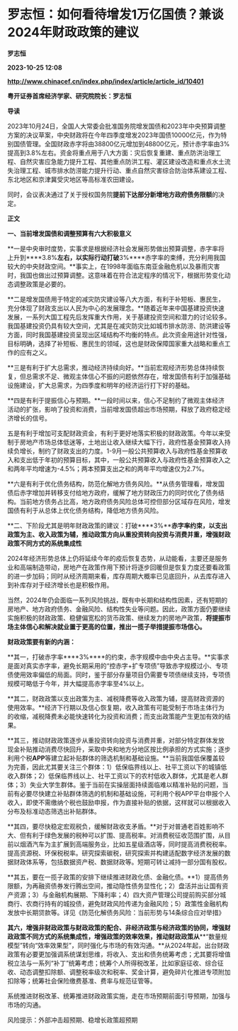 # 罗志恒：如何看待增发1万亿国债？兼谈2024年财政政策的建议
**罗志恒**

**2023-10-25 12:08**

**http://www.chinacef.cn/index.php/index/article/article_id/10401**

**粤开证券首席经济学家、研究院院长：罗志恒**

**导读**

2023年10月24日，全国人大常委会批准国务院增发国债和2023年中央预算调整方案的决议草案，中央财政将在今年四季度增发2023年国债10000亿元，作为特别国债管理。全国财政赤字将由38800亿元增加到48800亿元，预计赤字率由3%提高到3.8%左右。资金将重点用于八大方面：灾后恢复重建、重点防洪治理工程、自然灾害应急能力提升工程、其他重点防洪工程、灌区建设改造和重点水土流失治理工程、城市排水防涝能力提升行动、重点自然灾害综合防治体系建设工程、东北地区和京津冀受灾地区等高标准农田建设。

同时，会议表决通过了关于授权国务院**提前下达部分新增地方政府债务限额**的决定。

**正文**

**一、当前增发国债和调整预算有六大积极意义**

**一是中央审时度势，实事求是根据经济社会发展形势做出预算调整，赤字率将上升到****3.8%****左右，以实际行动打破****3%****赤字率的束缚，充分利用我国较大的中央财政空间。**事实上，在1998年面临东南亚金融危机以及暴雨灾害时，我国也做出过预算调整。这意味着在符合法定程序的情况下，根据形势变化动态调整政策是必要的。

**二是增发国债用于特定的减灾防灾建设等八大方面，有利于补短板、惠民生，充分体现了财政支出以人民为中心的发展理念。**随着近年来中国基建投资快速发展，一系列大国工程先后发挥重大作用，关于基建投资空间和潜力的讨论较多。我国基建投资仍具有较大空间，尤其是在减灾防灾比如城市排水防涝、防洪建设等方面，同时我国基建投资呈现出区域结构不均衡的特点。此次资金用途针对性强，目标明确，选择了补短板、惠民生的领域，这也是财政保障国家重大战略和重点工作的应有之义。

**三是有利于扩大总需求，推动经济持续向好。**当前宏观经济形势总体持续恢复，但总需求不足、微观主体信心不振的问题依然存在，增发国债有利于加强基础设施建设，扩大总需求，为四季度和明年的经济运行打下好的基础。

**四是有利于提振信心与预期。**一段时间以来，信心不足制约了微观主体经济活动的扩张，影响了投资和消费，当前增发国债超出市场预期，释放了政府稳定经济增长的信号。

五是有利于增加可支配财政资金，有利于更好地落实积极的财政政策。今年以来受制于房地产市场总体低迷等，土地出让收入继续大幅下行，政府性基金预算收入持续负增长，制约了财政支出的力度。1-9月一般公共预算收入与政府性基金预算收入和支出低于年初的预算目标，其中，一般公共预算收入与政府性基金预算收入之和两年平均增速为\-4.5%；两本预算支出之和的两年平均增速仅为2.7%。

**六是有利于优化债务结构，防范化解地方债务风险。**从债务管理看，增发国债后赤字增加并转移支付给地方政府，缓解了地方财政压力的同时优化了债务结构。当前地方债务占比高，地方政府债务风险总体可控但部分区域存在风险，增发国债有利于从总体上优化债务结构，降低地方债务风险。

**二、下阶段尤其是明年财政政策的建议：打破****3%****赤字率约束，以支出政策为主、收入政策为辅，推动政策方向从重投资转向投资与消费并重，增强财政政策不同方式的系统集成性**

2024年经济形势总体上仍将延续今年的疫后恢复态势，从动能看，主要还是服务业和高端制造带动，房地产在政策作用下预计将逐步回暖但是恢复力度还要看政策的进一步加码；同时从经济周期来看，库存周期大概率已见底回升，从去库存进入到补库存对于经济增长也是积极作用。

当然，2024年仍会面临一系列风险挑战，既有中长期和结构性因素，还有短期的房地产、地方政府债务、金融风险、结构性失业等问题。因此，政策方面仍要继续实施积极的财政政策、稳健偏宽松的货币政策、继续发力的房地产政策，**将提振市场主体信心和解决就业置于更高的位置，推出一揽子举措提振市场信心。**

**财政政策要有新的内涵：**

**其一，打破赤字率****3%****的约束，赤字规模中由中央占主导。**实事求是面对真实赤字率，避免长期采用的“控赤字+扩专项债”导致赤字规模过小、专项债使用效率偏低的局面。同时，鉴于部分存量项目仍需要专项债继续支持，专项债规模可略低于今年，并大幅提高赤字率至4%以上。

**其二，财政政策以支出政策为主、减税降费等收入政策为辅，提高财政资源的使用效率。**经济下行期以及信心恢复期，收入政策有可能受制于市场主体行为的收缩，减税降费未必能快速转化为投资和消费；而支出政策能产生更加有效的结果。

**其三，推动财政政策逐步从重投资转向投资与消费并重，对部分特定群体发放现金补贴推动消费尽快回升，采取中央和地方分地区按比例承担的方式实施；逐步利用个税****APP****等建立起补贴群体的筛选机制和基础设施。**当前我国低保覆盖较为完善，因此尤其要关注三个群体：1）低保临界线以上、社平工资以下的城镇低收入群体；2）低保临界线以上、社平工资以下的农村低收入群体，尤其是老人群体；3）失业大学生群体。鉴于当前在实操层面持续面临难以精准补贴的问题，当前有必要尽快建立补贴群体筛选的机制和基础设施，可利用个税APP平台申报个人收入，即使不需缴纳个税也鼓励申报，作为直接补贴的依据，这样就可以根据收入分布及标准动态筛选出补贴群体。

**其四，要尽快稳定宏观税负，缓解财政收支矛盾。**对于对普通老百姓影响不大、但有利于绿色发展的税种可以扩围、提高税率。对消费税征收范围扩围，从目前以烟酒汽车为主扩展到高端服务业，比如五星级酒店等，同时提高消费税税率。提高资源税、环保税税率。研究探索碳税，研究探索并构建适配数字经济发展的数据财政体系等，包括数据资产税、数据财政等。短期可转让减持一部分国有股权。

**其五，要在一揽子政策的安排下继续推进财政化债、金融化债。**1）提高债务限额，为再融资债券发行腾出空间，推动隐性债务显性化；2）盘活并出让国有资产资源；3）与金融机构展期、下降利率；4）四大资产管理公司提前购买部分城商行、农商行持有的城投债，避免财政风险传递为金融风险；5）政策性金融机构发放中长期贷款等。详见《防范化解债务风险：当前形势与14条综合应对举措》

**其六，增强非财政政策与财政政策的配合、非经济政策与经济政策的协同，增强财政政策不同方式的系统集成性，增强政策的效率效果，推动财政政策从****“数量规模型”转向“效率效果型”，同时强化与市场的有效沟通。**从2024年起，出台财政政策有必要更加强调系统谋划思维，将收入、支出和债务统筹考虑；尤其要将增值税立法与一系列“补丁”统筹考虑；统筹个人所得税改革，比如家庭征收、综合征收、动态调整扣除额、调整税率级次和税率、奖金计算，避免碎片化推进专项附加扣除等；统筹社会保险缴费基准、费率与规范征管等。

系统推进财税改革、统筹推进财政政策实施，走在市场预期前面引导预期，加强与市场的沟通。

风险提示：外部冲击超预期、稳增长政策超预期